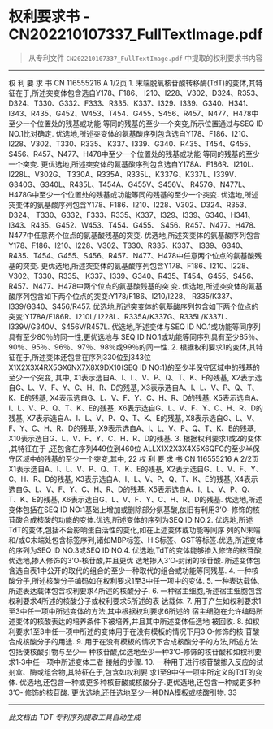 # 权利要求书 - CN202210107337_FullTextImage.pdf

> 从专利文件 `CN202210107337_FullTextImage.pdf` 中提取的权利要求书内容

---

<!-- 第 2 页 --> 权 利 要 求 书 CN 116555216 A 1/2页 1. 末端脱氧核苷酸转移酶(TdT)的变体,其特征在于,所述突变体包含选自Y178、F186、 I210、I228、V302、D324、R353、D324、T330、G332、F333、R335、K337、I329、I339、G340、H341、 I343、R435、G452、W453、T454、G455、S456、R457、N477、H478中至少一个位置处的残基或功能 等同的残基的至少一个突变,所示位置通过与SEQ ID NO.1比对确定. 优选地,所述突变体的氨基酸序列包含选自Y178、F186、I210、I228、V302、T330、R335、 K337、I339、G340、R435、T454、G455、S456、R457、N477、H478中至少一个位置处的残基或功能 等同的残基的至少一个突变. 更优选地,所述突变体的氨基酸序列包含选自Y178A、F186R、I210L、I228L、V302G、 T330A、R335A、R335L、K337G、K337L、I339V、G340G、G340L、R435L、T454A、G455V、S456V、 R457G、N477L、H478G中至少一个位置处的残基或功能等同的残基的至少一个突变. 优选地,所述突变体的氨基酸序列包含Y178、F186、I210、I228、V302、D324、R353、D324、 T330、G332、F333、R335、K337、I329、I339、G340、H341、I343、R435、G452、W453、T454、G455、 S456、R457、N477、H478、N477中任意两个位点的氨基酸残基的突变. 优选地,所述突变体的氨基酸序列包含Y178、F186、I210、I228、V302、T330、R335、K337、 I339、G340、R435、T454、G455、S456、R457、N477、H478中任意两个位点的氨基酸残基的突变. 更优选地,所述突变体的氨基酸序列包含Y178、F186、I210、I228、V302、T330、R335、 K337、I339、G340、R435、T454、G455、S456、R457、N477、H478中两个位点的氨基酸残基的突 变. 优选地,所述突变体的氨基酸序列包含如下两个位点的突变:Y178/F186、I210/I228、 R335/K337、I339/G340、S456/R457. 优选地,所述突变体的氨基酸序列包含如下两个位点的突变:Y178A/F186R、I210L/ I228L、R335A/K337G、R335L/K337L、I339V/G340V、S456V/R457L. 优选地,所述变体与SEQ ID NO.1或功能等同序列具有至少80％的同一性,更优选地与 SEQ ID NO.1或功能等同序列具有至少85％、90％、95％、96％、97％、98％或99％的同一性. 2. 根据权利要求1的变体,其特征在于,所述变体还包含在序列330位到343位 X1X2X3X4RX5GX6NX7X8X9DX10(SEQ ID NO:1)的至少半保守区域中的残基的至少一个突变, 其中, X1表示选自A、I、L、V、P、Q、T、K、E的残基, X2表示选自G、L、V、F、Y、C、H、R、D的残基, X3表示选自A、I、L、V、P、Q、T、K、E的残基, X4表示选自G、L、V、F、Y、C、H、R、D的残基, X5表示选自A、I、L、V、P、Q、T、K、E的残基, X6表示选自G、L、V、F、Y、C、H、R、D的残基, X7表示选自A、I、L、V、P、Q、T、K、E的残基, X8表示选自G、L、V、F、Y、C、H、R、D的残基, X9表示选自A、I、L、V、P、Q、T、K、E的残基, X10表示选自G、L、V、F、Y、C、H、R、D的残基. 3. 根据权利要求1或2的变体 ,其特征在于 ,还包含在序列449位到460位 ALLX1X2X3X4X5X6QFG的至少半保守区域中的残基的至少一个突变,其中, 22 <!-- 第 3 页 --> 权 利 要 求 书 CN 116555216 A 2/2页 X1表示选自A、I、L、V、P、Q、T、K、E的残基, X2表示选自G、L、V、F、Y、C、H、R、D的残基, X3表示选自A、I、L、V、P、Q、T、K、E的残基, X4表示选自G、L、V、F、Y、C、H、R、D的残基, X5表示选自A、I、L、V、P、Q、T、K、E的残基, X6表示选自G、L、V、F、Y、C、H、R、D的残基. 优选地,所述变体包括在SEQ ID NO:1基础上增加或删除部分氨基酸,依旧有利用3’O‑ 修饰的核苷酸合成核酸的功能的变体.优选,所述变体的序列为SEQ ID NO.2. 优选地,所述TdT的变体,包括不会影响蛋白活性的变化,如在上述变体或功能等同序 列的N末端和/或C末端处包含标签序列,诸如MBP标签、HIS标签、GST等标签.优选,所述变体 的序列为SEQ ID NO.3或SEQ ID NO.4. 优选地,TdT的变体能够掺入修饰的核苷酸,优选地,掺入修饰的3’O‑核苷酸,并且更优 选地掺入3’O‑封闭的核苷酸. 所述变体包含选自表1中公开的取代的组合的至少一种取代的组合或功能等同残基. 4. 一种核酸分子,所述核酸分子编码如在权利要求1至3中任一项中的变体. 5. 一种表达载体,所述表达载体包含权利要求4所述的核酸分子. 6. 一种宿主细胞,所述宿主细胞包含权利要求4所述的核酸分子或权利要求5所述的表 达载体. 7. 用于产生如权利要求1至3中任一项中所述变体的方法,其中根据权利要求6所述的 宿主细胞在允许编码所述变体的核酸表达的培养条件下被培养,并且其中所述变体任选地 被回收. 8. 如权利要求1至3中任一项中所述的变体用于在没有模板的情况下用3’O‑修饰的核 苷酸合成核酸分子的用途. 9. 用于在没有模板的情况下合成核酸分子的方法,所述方法包括使核酸引物与至少一 种核苷酸,优选地至少一种3’O‑修饰的核苷酸和如权利要求1‑3中任一项中所述变体二者 接触的步骤. 10. 一种用于进行核苷酸掺入反应的试剂盒、酶或组合物,其特征在于,包含如权利要 求1至9中任一项中所定义的TdT的变体. 优选地,还包含一种或更多种核苷酸或核酸分子.更优选地,还包含一种或更多种3’O‑ 修饰的核苷酸. 更优选地,还任选地至少一种DNA模板或核酸引物. 33

---

*此文档由 TDT 专利序列提取工具自动生成*
